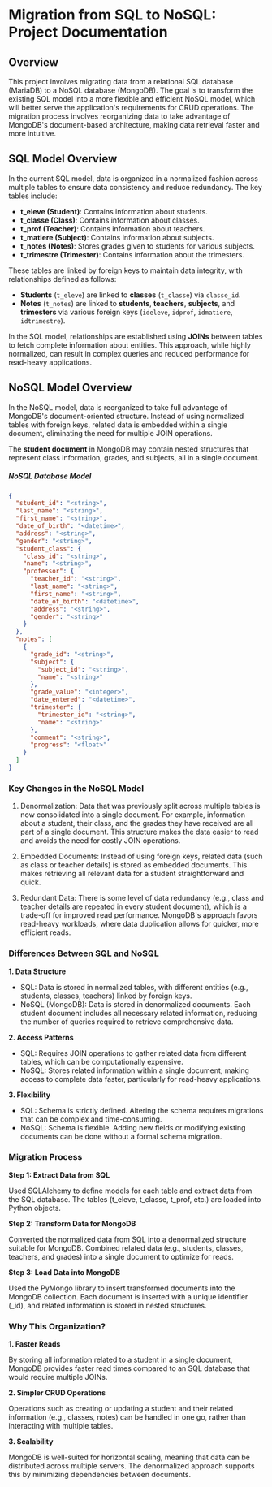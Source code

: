 # Migration from SQL to NoSQL: Project Documentation

## Overview
This project involves migrating data from a relational SQL database (MariaDB) to a NoSQL database (MongoDB). The goal is to transform the existing SQL model into a more flexible and efficient NoSQL model, which will better serve the application's requirements for CRUD operations. The migration process involves reorganizing data to take advantage of MongoDB's document-based architecture, making data retrieval faster and more intuitive.

## SQL Model Overview
In the current SQL model, data is organized in a normalized fashion across multiple tables to ensure data consistency and reduce redundancy. The key tables include:

- **t_eleve (Student)**: Contains information about students.
- **t_classe (Class)**: Contains information about classes.
- **t_prof (Teacher)**: Contains information about teachers.
- **t_matiere (Subject)**: Contains information about subjects.
- **t_notes (Notes)**: Stores grades given to students for various subjects.
- **t_trimestre (Trimester)**: Contains information about the trimesters.

These tables are linked by foreign keys to maintain data integrity, with relationships defined as follows:
- **Students** (`t_eleve`) are linked to **classes** (`t_classe`) via `classe_id`.
- **Notes** (`t_notes`) are linked to **students**, **teachers**, **subjects**, and **trimesters** via various foreign keys (`ideleve`, `idprof`, `idmatiere`, `idtrimestre`).

In the SQL model, relationships are established using **JOINs** between tables to fetch complete information about entities. This approach, while highly normalized, can result in complex queries and reduced performance for read-heavy applications.

## NoSQL Model Overview
In the NoSQL model, data is reorganized to take full advantage of MongoDB's document-oriented structure. Instead of using normalized tables with foreign keys, related data is embedded within a single document, eliminating the need for multiple JOIN operations.  

The **student document** in MongoDB may contain nested structures that represent class information, grades, and subjects, all in a single document.

##### NoSQL Database Model
```json
{
  "student_id": "<string>",
  "last_name": "<string>",
  "first_name": "<string>",
  "date_of_birth": "<datetime>",
  "address": "<string>",
  "gender": "<string>",
  "student_class": {
    "class_id": "<string>",
    "name": "<string>",
    "professor": {
      "teacher_id": "<string>",
      "last_name": "<string>",
      "first_name": "<string>",
      "date_of_birth": "<datetime>",
      "address": "<string>",
      "gender": "<string>"
    }
  },
  "notes": [
    {
      "grade_id": "<string>",
      "subject": {
        "subject_id": "<string>",
        "name": "<string>"
      },
      "grade_value": "<integer>",
      "date_entered": "<datetime>",
      "trimester": {
        "trimester_id": "<string>",
        "name": "<string>"
      },
      "comment": "<string>",
      "progress": "<float>"
    }
  ]
}

```

### Key Changes in the NoSQL Model

1. Denormalization:
    Data that was previously split across multiple tables is now consolidated into a single document.
    For example, information about a student, their class, and the grades they have received are all part of a single document. This structure makes the data easier to read and avoids the need for costly JOIN operations.

2. Embedded Documents:
    Instead of using foreign keys, related data (such as class or teacher details) is stored as embedded documents. This makes retrieving all relevant data for a student straightforward and quick.

3. Redundant Data:
    There is some level of data redundancy (e.g., class and teacher details are repeated in every student document), which is a trade-off for improved read performance. MongoDB's approach favors read-heavy workloads, where data duplication allows for quicker, more efficient reads.

### Differences Between SQL and NoSQL

**1. Data Structure**

- SQL: Data is stored in normalized tables, with different entities (e.g., students, classes, teachers) linked by foreign keys.
- NoSQL (MongoDB): Data is stored in denormalized documents. Each student document includes all necessary related information, reducing the number of queries required to retrieve comprehensive data.

**2. Access Patterns**

- SQL: Requires JOIN operations to gather related data from different tables, which can be computationally expensive.
- NoSQL: Stores related information within a single document, making access to complete data faster, particularly for read-heavy applications.

**3. Flexibility**

- SQL: Schema is strictly defined. Altering the schema requires migrations that can be complex and time-consuming.
- NoSQL: Schema is flexible. Adding new fields or modifying existing documents can be done without a formal schema migration.

### Migration Process

**Step 1: Extract Data from SQL**

Used SQLAlchemy to define models for each table and extract data from the SQL database.
The tables (t_eleve, t_classe, t_prof, etc.) are loaded into Python objects.

**Step 2: Transform Data for MongoDB**

Converted the normalized data from SQL into a denormalized structure suitable for MongoDB.
Combined related data (e.g., students, classes, teachers, and grades) into a single document to optimize for reads.

**Step 3: Load Data into MongoDB**

Used the PyMongo library to insert transformed documents into the MongoDB collection.
Each document is inserted with a unique identifier (_id), and related information is stored in nested structures.

### Why This Organization?
**1. Faster Reads**

By storing all information related to a student in a single document, MongoDB provides faster read times compared to an SQL database that would require multiple JOINs.

**2. Simpler CRUD Operations**

Operations such as creating or updating a student and their related information (e.g., classes, notes) can be handled in one go, rather than interacting with multiple tables.

**3. Scalability**

MongoDB is well-suited for horizontal scaling, meaning that data can be distributed across multiple servers. The denormalized approach supports this by minimizing dependencies between documents.